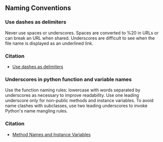 ## Naming Conventions

### Use dashes as delimiters

Never use spaces or underscores. Spaces are converted to %20 in URLs or can break an URL when shared. Underscores are difficult to see when the file name is displayed as an underlined link.

### Citation

- [Use dashes as delimiters](https://github.com/bartvandebiezen/file-name-conventions#:~:text=Use%20dashes%20as%20delimiters,-You%20should%20use&text=Never%20use%20spaces%20or%20underscores,displayed%20as%20an%20underlined%20link.)

### Underscores in python function and variable names

Use the function naming rules: lowercase with words separated by underscores as necessary to improve readability. Use one leading underscore only for non-public methods and instance variables. To avoid name clashes with subclasses, use two leading underscores to invoke Python's name mangling rules.

### Citation

- [Method Names and Instance Variables](https://peps.python.org/pep-0008/#:~:text=Use%20the%20function%20naming%20rules,invoke%20Python's%20name%20mangling%20rules.)